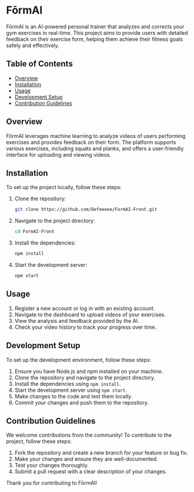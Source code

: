 # FōrmAI

FōrmAI is an AI-powered personal trainer that analyzes and corrects your gym exercises in real-time. This project aims to provide users with detailed feedback on their exercise form, helping them achieve their fitness goals safely and effectively.

## Table of Contents

- [Overview](#overview)
- [Installation](#installation)
- [Usage](#usage)
- [Development Setup](#development-setup)
- [Contribution Guidelines](#contribution-guidelines)

## Overview

FōrmAI leverages machine learning to analyze videos of users performing exercises and provides feedback on their form. The platform supports various exercises, including squats and planks, and offers a user-friendly interface for uploading and viewing videos.

## Installation

To set up the project locally, follow these steps:

1. Clone the repository:
   ```bash
   git clone https://github.com/Defeeeee/FormAI-Front.git
   ```

2. Navigate to the project directory:
   ```bash
   cd FormAI-Front
   ```

3. Install the dependencies:
   ```bash
   npm install
   ```

4. Start the development server:
   ```bash
   npm start
   ```

## Usage

1. Register a new account or log in with an existing account.
2. Navigate to the dashboard to upload videos of your exercises.
3. View the analysis and feedback provided by the AI.
4. Check your video history to track your progress over time.

## Development Setup

To set up the development environment, follow these steps:

1. Ensure you have Node.js and npm installed on your machine.
2. Clone the repository and navigate to the project directory.
3. Install the dependencies using `npm install`.
4. Start the development server using `npm start`.
5. Make changes to the code and test them locally.
6. Commit your changes and push them to the repository.

## Contribution Guidelines

We welcome contributions from the community! To contribute to the project, follow these steps:

1. Fork the repository and create a new branch for your feature or bug fix.
2. Make your changes and ensure they are well-documented.
3. Test your changes thoroughly.
4. Submit a pull request with a clear description of your changes.

Thank you for contributing to FōrmAI!
